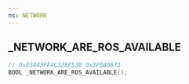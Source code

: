 ```yaml
---
ns: NETWORK
---
```

## _NETWORK_ARE_ROS_AVAILABLE

```c
// 0x85443FF4C328F53B 0x3FB40673
BOOL _NETWORK_ARE_ROS_AVAILABLE();
```


